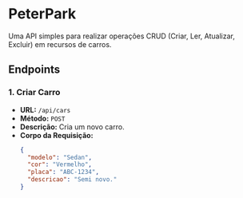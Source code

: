 # PeterPark

Uma API simples para realizar operações CRUD (Criar, Ler, Atualizar, Excluir) em recursos de carros.

## Endpoints

### 1. Criar Carro

- **URL:** `/api/cars`
- **Método:** `POST`
- **Descrição:** Cria um novo carro.
- **Corpo da Requisição:**
  ```json
  {
    "modelo": "Sedan",
    "cor": "Vermelho",
    "placa": "ABC-1234",
    "descricao": "Semi novo."
  }

